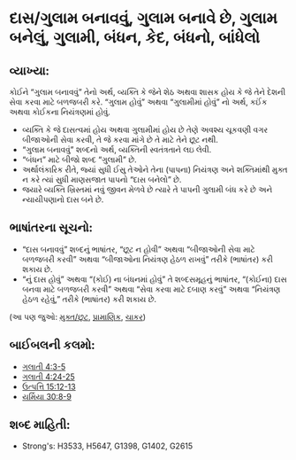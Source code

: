 # દાસ/ગુલામ બનાવવું, ગુલામ બનાવે છે, ગુલામ બનેલું, ગુલામી, બંધન, કેદ, બંધનો, બાંધેલો

## વ્યાખ્યા: 

કોઈને “ગુલામ બનાવવું” તેનો અર્થ, વ્યક્તિ કે જેને શેઠ અથવા શાસક હોય કે જે તેને દેશની સેવા કરવા માટે બળજબરી કરે.
“ગુલામ હોવું” અથવા “ગુલામીમાં હોવું” નો અર્થ, કઈંક અથવા કોઈકના નિયંત્રણમાં હોવું.

* વ્યક્તિ કે જે દાસત્વમાં હોય અથવા ગુલામીમાં હોય છે તેણે અવશ્ય  ચૂકવણી વગર બીજાઓની સેવા કરવી, તે જે કરવા માંગે છે તે માટે તેને છૂટ નથી.
* “ગુલામ બનાવવું” શબ્દનો અર્થ, વ્યક્તિની સ્વતંત્રતાને લઇ લેવી.
* “બંધન” માટે બીજો શબ્દ “ગુલામી” છે.
* અર્થાલંકારિક રીતે, જ્યાં સુધી ઈસુ તેઓને તેના (પાપના) નિયંત્રણ અને શક્તિમાંથી મુક્ત ન કરે ત્યાં સુધી માણસજાત પાપનો “દાસ બનેલો” છે.
* જયારે વ્યક્તિ ખ્રિસ્તમાં નવું જીવન મેળવે છે ત્યારે તે પાપની ગુલામી  બંધ કરે છે અને ન્યાયીપણાનો દાસ બને છે.

## ભાષાંતરના સૂચનો: 

* “દાસ બનાવવું” શબ્દનું ભાષાંતર, “છૂટ ન હોવી” અથવા “બીજાઓની સેવા માટે બળજબરી કરવી” અથવા “બીજાઓના નિયંત્રણ હેઠળ રાખવું” તરીકે  (ભાષાંતર) કરી શકાય છે.
* “નું દાસ હોવું” અથવા “(કોઈ) ના બંધનમાં હોવું” તે શબ્દસમૂહનું ભાષાંતર, “(કોઈના) દાસ બનવા માટે બળજબરી કરવી” અથવા “સેવા કરવા માટે દબાણ કરવું” અથવા “નિયંત્રણ હેઠળ રહેવું,” તરીકે (ભાષાંતર) કરી શકાય છે.

(આ પણ જુઓ: [મુક્ત/છૂટ](../other/free.md), [પ્રામાણિક](../kt/righteous.md), [ચાકર](../other/servant.md))

## બાઈબલની કલમો: 

* [ગલાતી 4:3-5](rc://gu/tn/help/gal/04/03)
* [ગલાતી 4:24-25](rc://gu/tn/help/gal/04/24)
* [ઉત્પત્તિ 15:12-13](rc://gu/tn/help/gen/15/12)
* [યર્મિયા 30:8-9](rc://gu/tn/help/jer/30/08)

## શબ્દ માહિતી: 

* Strong's: H3533, H5647, G1398, G1402, G2615

